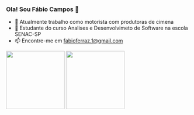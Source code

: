 ### Ola! Sou Fábio Campos 👋



- 🔭 Atualmente trabalho como motorista com produtoras de cimena
- 🌱 Estudante do curso Analises e Desenvolvimeto de Software na escola SENAC-SP
- 📫 Encontre-me em fabioferraz.1@gmail.com
 
 <div>
  <img height="160em" src="https://github-readme-stats.vercel.app/api?username=fabioferrazcampos&show_icons=true&theme=tokyonight&include_all_commits=true&count_private=true)"/>
  <img height="160em" src="https://github-readme-stats.vercel.app/api/top-langs/?username=fabioferrazcampos&laout=compact&langs_count=10&theme=tokyonight"/>
  </div>

##
